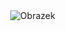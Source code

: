 <html lang="en">
<head>
<meta charset="UTF-8">
<meta name="viewport" content="width=device-width, initial-scale=1.0">
<title>Wyśrodkowany obrazek</title>
<style>
  body {
    display: flex;
    justify-content: center;
    align-items: center;
    height: 100vh;
    margin: 0;
  }
</style>
</head>
<body>
  <img src="URL_OBRAZKA" alt="Obrazek">
</body>
</html>
